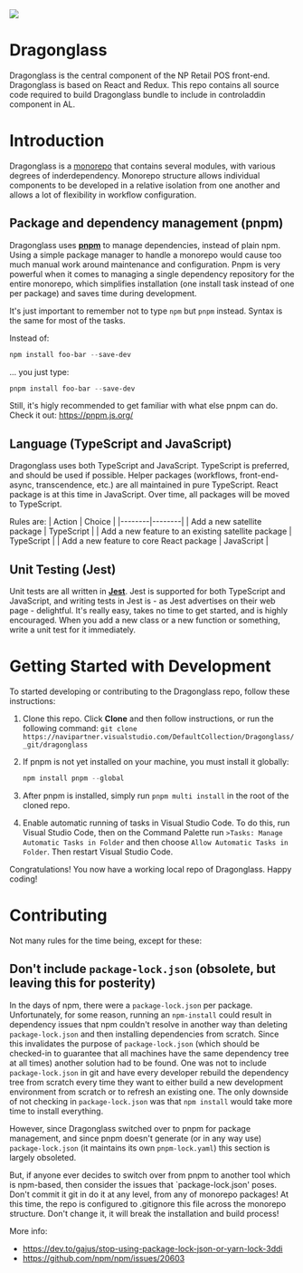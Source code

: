 <img src="https://img.shields.io/azure-devops/build/navipartner/dragonglass/46/master">


# Dragonglass

Dragonglass is the central component of the NP Retail POS front-end. Dragonglass is based on React and Redux. This repo contains all source code required to build Dragonglass bundle to include in controladdin component in AL.

# Introduction

Dragonglass is a [monorepo](https://en.wikipedia.org/wiki/Monorepo) that contains several modules, with various degrees of inderdependency. Monorepo structure allows individual components to be developed in a relative isolation from one another and allows a lot of flexibility in workflow configuration.

## Package and dependency management (pnpm)

Dragonglass uses [**pnpm**](https://pnpm.js.org/) to manage dependencies, instead of plain npm. Using a simple package manager to handle a monorepo would cause too much manual work around maintenance and configuration. Pnpm is very powerful when it comes to managing a single dependency repository for the entire monorepo, which simplifies installation (one install task instead of one per package) and saves time during development.

It's just important to remember not to type `npm` but `pnpm` instead. Syntax is the same for most of the tasks.

Instead of:

```powershell
npm install foo-bar --save-dev
```

... you just type:

```powershell
pnpm install foo-bar --save-dev
```

Still, it's higly recommended to get familiar with what else pnpm can do. Check it out:
https://pnpm.js.org/

## Language (TypeScript and JavaScript)

Dragonglass uses both TypeScript and JavaScript. TypeScript is preferred, and should be used if possible. Helper packages (workflows, front-end-async, transcendence, etc.) are all maintained in pure TypeScript. React package is at this time in JavaScript. Over time, all packages will be moved to TypeScript.

Rules are:
| Action | Choice |
|--------|--------|
| Add a new satellite package | TypeScript |
| Add a new feature to an existing satellite package | TypeScript |
| Add a new feature to core React package | JavaScript |

## Unit Testing (Jest)

Unit tests are all written in [**Jest**](https://jestjs.io/). Jest is supported for both TypeScript and JavaScript, and writing tests in Jest is - as Jest advertises on their web page - delightful. It's really easy, takes no time to get started, and is highly encouraged. When you add a new class or a new function or something, write a unit test for it immediately.

# Getting Started with Development

To started developing or contributing to the Dragonglass repo, follow these instructions:

1. Clone this repo. Click **Clone** and then follow instructions, or run the following command:
    ```git clone https://navipartner.visualstudio.com/DefaultCollection/Dragonglass/_git/dragonglass```

2. If pnpm is not yet installed on your machine, you must install it globally:

    ```powershell
    npm install pnpm --global
    ```

3. After pnpm is installed, simply run `pnpm multi install` in the root of the cloned repo.
   
4. Enable automatic running of tasks in Visual Studio Code. To do this, run Visual Studio Code, then on the Command Palette run `>Tasks: Manage Automatic Tasks in Folder` and then choose `Allow Automatic Tasks in Folder`. Then restart Visual Studio Code.

Congratulations! You now have a working local repo of Dragonglass. Happy coding!

# Contributing

Not many rules for the time being, except for these:

## Don't include `package-lock.json` (obsolete, but leaving this for posterity)

In the days of npm, there were a `package-lock.json` per package. Unfortunately, for some reason, running an `npm-install` could result in dependency issues that npm couldn't resolve in another way than deleting `package-lock.json` and then installing dependencies from scratch. Since this invalidates the purpose of `package-lock.json` (which should be checked-in to guarantee that all machines have the same dependency tree at all times) another solution had to be found. One was not to include `package-lock.json` in git and have every developer rebuild the dependency tree from scratch every time they want to either build a new development environment from scratch or to refresh an existing one. The only downside of not checking in `package-lock.json` was that `npm install` would take more time to install everything.

However, since Dragonglass switched over to pnpm for package management, and since pnpm doesn't generate (or in any way use) `package-lock.json` (it maintains its own `pnpm-lock.yaml`) this section is largely obsoleted.

But, if anyone ever decides to switch over from pnpm to another tool which is npm-based, then consider the issues that `package-lock.json' poses. Don't commit it git in do it at any level, from any of monorepo packages! At this time, the repo is configured to .gitignore this file across the monorepo structure. Don't change it, it will break the installation and build process!

More info:
- https://dev.to/gajus/stop-using-package-lock-json-or-yarn-lock-3ddi
- https://github.com/npm/npm/issues/20603
